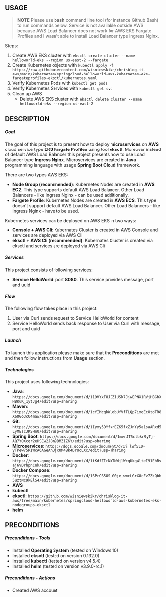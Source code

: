 USAGE
-----

> **NOTE** Please use **bash** command line tool (for instance Github Bash) to run commands below. Service is not available outside AWS because AWS Load Balancer does not work for AWS EKS Fargate Profiles and I wasn't able to install Load Balancer type Ingress Nginx.

Steps:
1. Create AWS EKS cluster with `eksctl create cluster --name helloworld-eks --region us-east-2 --fargate`
1. Create Kubernetes objects with `kubectl apply -f https://raw.githubusercontent.com/wisniewskikr/chrisblog-it-aws/main/kubernetes/springcloud-helloworld-aws-kubernetes-eks-fargateprofiles-eksctl/kubernetes.yaml`
1. Verify Kubernetes Pods with `kubectl get pods`
1. Verify Kubernetes Services with `kubectl get svc`
1. Clean up AWS
     * Delete AWS EKS cluster with `eksctl delete cluster --name helloworld-eks --region us-east-2`


DESCRIPTION
-----------

##### Goal
The goal of this project is to present how to deploy **microservices** on **AWS** cloud service type **EKS Fargate Profiles** using tool **eksctl**. Moreover instead of default AWS Load Balancer this project presents how to use Load Balancer type **Ingress Nginx**. Microservices are created in **Java** programming language with usage **Spring Boot Cloud** framework. 

There are two types AWS EKS:
* **Node Group (recommended)**: Kubernetes Nodes are created in **AWS EC2**. This type supports default AWS Load Balancer. Other Load Balancers - like Ingress Nginx - can be used additionally.
* **Fargete Profile**: Kubernetes Nodes are created in **AWS ECS**. This type doesn't support default AWS Load Balancer. Other Load Balancers - like Ingress Nginx - have to be used.

Kubernetes services can be deployed on AWS EKS in two ways:
* **Console + AWS Cli**: Kubernates Cluster is created in AWS Console and services are deployed via AWS Cli
* **eksctl + AWS Cli (recommended)**: Kubernates Cluster is created via eksctl and services are deployed via AWS Cli

##### Services
This project consists of following services:
* **Service HelloWorld**: port **8080**. This service provides message, port and uuid

##### Flow
The following flow takes place in this project:
1. User via Curl sends request to Service HelloWorld for content
1. Service HelloWorld sends back response to User via Curl with message, port and uuid

##### Launch
To launch this application please make sure that the **Preconditions** are met and then follow instructions from **Usage** section.

##### Technologies
This project uses following technologies:
* **Java**: `https://docs.google.com/document/d/119VYxF8JIZIUSk7JjwEPNX1RVjHBGbXHBKuK_1ytJg4/edit?usp=sharing`
* **Maven**: `https://docs.google.com/document/d/1cfIMcqkWlobUfVfTLQp7ixqEcOtoTR8X6OGo3cU4maw/edit?usp=sharing`
* **Git**: `https://docs.google.com/document/d/1Iyxy5DYfsrEZK5fxZJnYy5a1saARxd5LyMEscJKSHn0/edit?usp=sharing`
* **Spring Boot**: `https://docs.google.com/document/d/1mvrJT5clbkr9yTj-AQ7YOXcqr2eHSEw2J8n9BMZIZKY/edit?usp=sharing`
* **Microservices**: `https://docs.google.com/document/d/1j_lwf5L0-yTPew75RIWcA6AGeAnJjx0M4Bk4DrUcLXc/edit?usp=sharing`
* **Docker**: `https://docs.google.com/document/d/1tKdfZIrNhTNWjlWcqUkg4lteI91EhBvaj6VDrhpnCnk/edit?usp=sharing`
* **Docker Compose**: `https://docs.google.com/document/d/1SPrCS5OS_G0je_wmcLGrX8cFv7ZkQbb5uztNc9kElS4/edit?usp=sharing`
* **AWS**
* **kubectl**
* **eksctl**: `https://github.com/wisniewskikr/chrisblog-it-aws/tree/main/kubernetes/springcloud-helloworld-aws-kubernetes-eks-nodegroups-eksctl`
* **helm**


PRECONDITIONS
-------------

##### Preconditions - Tools
* Installed **Operating System** (tested on Windows 10)
* Installed **eksctl** (tested on version 0.132.0)
* Installed **kubectl** (tested on version  v4.5.4)
* Installed **helm** (tested on version v3.9.0-rc.1)


##### Preconditions - Actions
* Created AWS account